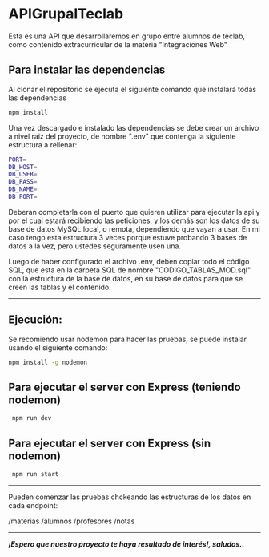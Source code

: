 # APIGrupalTeclab
Esta es una API que desarrollaremos en grupo entre alumnos de teclab, como contenido extracurricular de la materia "Integraciones Web"


## Para instalar las dependencias

Al clonar el repositorio se ejecuta el siguiente comando que instalará todas las dependencias

```bash
npm install
```

Una vez descargado e instalado las dependencias se debe crear un archivo a nivel raiz del proyecto, de nombre ".env" que contenga la siguiente estructura a rellenar:

```bash
PORT=
DB_HOST=
DB_USER=
DB_PASS=
DB_NAME=
DB_PORT=
```

Deberan completarla con el puerto que quieren utilizar para ejecutar la api y por el cual estará recibiendo las peticiones, y los demás son los datos de su base de datos MySQL local, o remota, dependiendo que vayan a usar. En mi caso tengo esta estructura 3 veces porque estuve probando 3 bases de datos a la vez, pero ustedes seguramente usen una.

Luego de haber configurado el archivo .env, deben copiar todo el código SQL, que esta en la carpeta SQL de nombre "CODIGO_TABLAS_MOD.sql" con la estructura de la base de datos, en su base de datos para que se creen las tablas y el contenido.

---

## Ejecución:

Se recomiendo usar nodemon para hacer las pruebas, se puede instalar usando el siguiente comando:

```bash
npm install -g nodemon
```

## Para ejecutar el server con Express (teniendo nodemon)

```bash
 npm run dev
```


## Para ejecutar el server con Express (sin nodemon)

```bash
 npm run start
```

---

Pueden comenzar las pruebas chckeando las estructuras de los datos en cada endpoint:

/materias
/alumnos
/profesores
/notas

---

<em><b>¡Espero que nuestro proyecto te haya resultado de interés!,  saludos..</b></em>